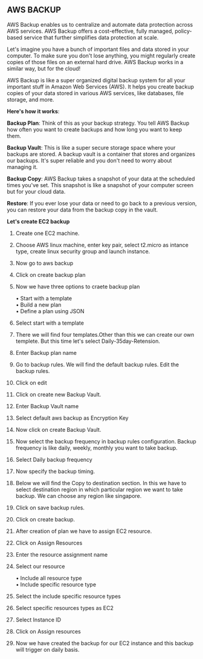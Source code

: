 
## AWS BACKUP

AWS Backup enables us to centralize and automate data protection across AWS services. AWS Backup offers a cost-effective, fully managed, policy-based service that further simplifies data protection at scale.

Let's imagine you have a bunch of important files and data stored in your computer. To make sure you don't lose anything, you might regularly create copies of those files on an external hard drive. AWS Backup works in a similar way, but for the cloud!

AWS Backup is like a super organized digital backup system for all your important stuff in Amazon Web Services (AWS). It helps you create backup copies of your data stored in various AWS services, like databases, file storage, and more.


**Here's how it works**:

**Backup Plan**: Think of this as your backup strategy. You tell AWS Backup how often you want to create backups and how long you want to keep them.

**Backup Vault**: This is like a super secure storage space where your backups are stored. A backup vault is a container that stores and organizes our backups. It's super reliable and you don't need to worry about managing it.

**Backup Copy**: AWS Backup takes a snapshot of your data at the scheduled times you've set. This snapshot is like a snapshot of your computer screen but for your cloud data.

**Restore**: If you ever lose your data or need to go back to a previous version, you can restore your data from the backup copy in the vault.


**Let's create EC2 backup** 

1. Create one EC2 machine.

2. Choose AWS linux machine, enter key pair, select t2.micro as intance type, create linux security group and launch instance.

3. Now go to aws backup

4. Click on create backup plan

5. Now we have three options to craete backup plan<br/>
   
   • Start with a template<br/>
   • Build a new plan <br/>
   • Define a plan using JSON<br/>

6. Select start with a template

7. There we will find four templates.Other than this we can create our own templete. But this time let's select Daily-35day-Retension.

8. Enter Backup plan name

9. Go to backup rules. We will find the default backup rules. Edit the backup rules.

10. Click on edit

11. Click on create new Backup Vault.

12. Enter Backup Vault name

13. Select default aws backup as Encryption Key

14. Now click on create Backup Vault.

15. Now select the backup frequency in backup rules configuration. Backup frequency is like daily, weekly, monthly you want to take backup.

16. Select Daily backup frequency

17. Now specify the backup timing.

18. Below we will find the Copy to destination section. In this we have to select destination region in which particular region we want to take backup. We can choose any region like singapore.

19. Click on save backup rules.

20. Click on create backup.

21. After creation of plan we have to assign EC2 resource.

22. Click on Assign Resources

23. Enter the resource assignment name

24. Select our resource<br/>

    • Include all resource type<br/>
    • Include specific resource type<br/>

25. Select the include specific resource types

26. Select specific resources types as EC2

27. Select Instance ID

28. Click on Assign resources

29. Now we have created the backup for our EC2 instance and this backup will trigger on daily basis.
